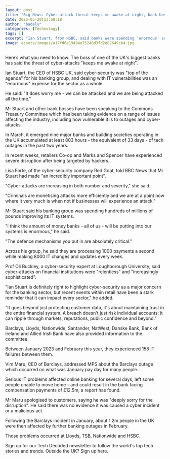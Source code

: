 ```yaml
---
layout: post
title: "Big News: Cyber-attack threat keeps me awake at night, bank boss says"
date: 2025-05-20T13:50:18
author: "badely"
categories: [Technology]
tags: []
excerpt: "Ian Stuart, from HSBC, said banks were spending 'enormous' sums shoring up their IT systems."
image: assets/images/a17fd6e19494e75248d3fd2e82649cb4.jpg
---
```


Here’s what you need to know: The boss of one of the UK's biggest banks has said the threat of cyber-attacks "keeps me awake at night".

Ian Stuart, the CEO of HSBC UK, said cyber-security was "top of the agenda" for his banking group, and dealing with IT vulnerabilities was an "enormous" expense for the sector as a whole.

He said: "It does worry me - we can be attacked and we are being attacked all the time."

Mr Stuart and other bank bosses have been speaking to the Commons Treasury Committee which has been taking evidence on a range of issues affecting the industry, including how vulnerable it is to outages and cyber-attacks.

In March, it emerged nine major banks and building societies operating in the UK accumulated at least 803 hours - the equivalent of 33 days - of tech outages in the past two years.

In recent weeks, retailers Co-op and Marks and Spencer have experienced severe disruption after being targeted by hackers.

Lisa Forte, of the cyber-security company Red Goat, told BBC News that Mr Stuart had made "an incredibly important point".

"Cyber-attacks are increasing in both number and severity," she said.

"Criminals are monetising attacks more efficiently and we are at a point now where it very much is when not if businesses will experience an attack."

Mr Stuart said his banking group was spending hundreds of millions of pounds improving its IT systems.

"I think the amount of money banks - all of us - will be putting into our systems is enormous," he said. 

"The defence mechanisms you put in are absolutely critical."

Across his group, he said they are processing 1000 payments a second while making 8000 IT changes and updates every week.

Prof Oli Buckley, a cyber-security expert at Loughborough University, said cyber-attacks on financial institutions were "relentless" and "increasingly sophisticated".

"Ian Stuart is definitely right to highlight cyber-security as a major concern for the banking sector, but recent events within retail have been a stark reminder that it can impact every sector," he added.

"It goes beyond just protecting customer data, it's about maintaining trust in the entire financial system. A breach doesn't just risk individual accounts; it can ripple through markets, reputations, public confidence and beyond."

Barclays, Lloyds, Nationwide, Santander, NatWest, Danske Bank, Bank of Ireland and Allied Irish Bank have also provided information to the committee.

Between January 2023 and February this year, they experienced 158 IT failures between them.

Vim Maru, CEO of Barclays, addressed MPS about the Barclays outage which occurred on what was January pay day for many people. 

Serious IT problems affected online banking for several days, left some people unable to move home - and could result in the bank facing compensation payments of £12.5m, a report has found.

Mr Maru apologised to customers, saying he was "deeply sorry for the disruption". He said there was no evidence it was caused a cyber incident or a malicious act.

Following the Barclays incident in January, about 1.2m people in the UK were then affected by further banking outages in February. 

Those problems occurred at Lloyds, TSB, Nationwide and HSBC.

Sign up for our Tech Decoded newsletter to follow the world's top tech stories and trends. Outside the UK? Sign up here.

